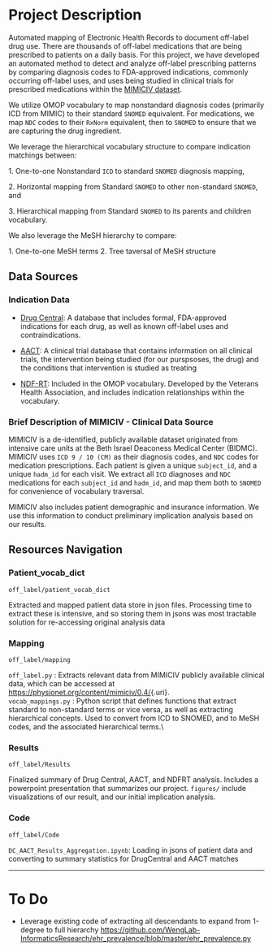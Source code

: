 # Project Description

Automated mapping of Electronic Health Records to document off-label drug use. There are thousands of off-label medications that are being prescribed to patients on a daily basis. For this project, we have developed an automated method to detect and analyze off-label prescribing patterns by comparing diagnosis codes to FDA-approved indications, commonly occurring off-label uses, and uses being studied in clinical trials for prescribed medications within the [MIMICIV dataset](https://physionet.org/content/mimiciv/0.4/).

We utilize OMOP vocabulary to map nonstandard diagnosis codes (primarily ICD from MIMIC) to their standard `SNOMED` equivalent. For medications, we map `NDC` codes to their `RxNorm` equivalent, then to `SNOMED` to ensure that we are capturing the drug ingredient. 

We leverage the hierarchical vocabulary structure to compare indication matchings between:

1\. One-to-one Nonstandard `ICD` to standard `SNOMED` diagnosis mapping,

2\. Horizontal mapping from Standard `SNOMED` to other non-standard `SNOMED`, and

3\. Hierarchical mapping from Standard `SNOMED` to its parents and children vocabulary.

We also leverage the MeSH hierarchy to compare: 

1\. One-to-one MeSH terms 
2\. Tree taversal of MeSH structure

## Data Sources

### Indication Data

- [Drug Central](https://drugcentral.org/): A database that includes formal, FDA-approved indications for each drug, as well as known off-label uses and contraindications. 

- [AACT](https://aact.ctti-clinicaltrials.org/schema): A clinical trial database that contains information on all clinical trials, the intervention being studied (for our purspsoses, the drug) and the conditions that intervention is studied as treating

- [NDF-RT](https://bioportal.bioontology.org/ontologies/NDFRT): Included in the OMOP vocabulary. Developed by the Veterans Health Association, and includes indication relationships within the vocabulary. 

### Brief Description of MIMICIV - Clinical Data Source

MIMICIV is a de-identified, publicly available dataset originated from intensive care units at the Beth Israel Deaconess Medical Center (BIDMC). MIMICIV uses `ICD 9 / 10 (CM)` as their diagnosis codes, and `NDC` codes for medication prescriptions. Each patient is given a unique `subject_id`, and a unique `hadm_id` for each visit. We extract all `ICD` diagnoses and `NDC` medications for each `subject_id` and `hadm_id`, and map them both to `SNOMED` for convenience of vocabulary traversal.

MIMICIV also includes patient demographic and insurance information. We use this information to conduct preliminary implication analysis based on our results.

## Resources Navigation

### Patient_vocab_dict

`off_label/patient_vocab_dict`

Extracted and mapped patient data store in json files. Processing time to extract these is intensive, and so storing them in jsons was most tractable solution for re-accessing original analysis data

### Mapping

`off_label/mapping`

`off_label.py` : Extracts relevant data from MIMICIV publicly available clinical data, which can be accessed at [<https://physionet.org/content/mimiciv/0.4/>](https://physionet.org/content/mimiciv/0.4/){.uri}.\
`vocab_mappings.py` : Python script that defines functions that extract standard to non-standard terms or vice versa, as well as extracting hierarchical concepts. Used to convert from ICD to SNOMED, and to MeSH codes, and the associated hierarchical terms.\

### Results

`off_label/Results`

Finalized summary of Drug Central, AACT, and NDFRT analysis. Includes a powerpoint presentation that summarizes our project. `figures/` include visualizations of our result, and our initial implication analysis.


### Code

`off_label/Code`

`DC_AACT_Results_Aggregation.ipynb`: Loading in jsons of patient data and converting to summary statistics for DrugCentral and AACT matches

----------

# To Do
* Leverage existing code of extracting all descendants to expand from 1-degree to full hierarchy https://github.com/WengLab-InformaticsResearch/ehr_prevalence/blob/master/ehr_prevalence.py
